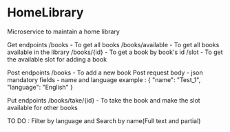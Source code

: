 # HomeLibrary
Microservice to maintain a home library

Get endpoints
/books - To get all books
/books/available - To get all books available in the library
/books/{id} - To get a book by book's id
/slot - To get the available slot for adding a book

Post endpoints
/books - To add a new book
Post request body - json
mandatory fields - name and language
example : {
	"name": "Test_1",
	"language": "English"
}

Put endpoints
/books/take/{id} - To take the book and make the slot available for other books

TO DO : Filter by language and Search by name(Full text and partial)

